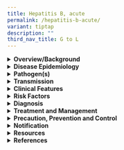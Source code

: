 ```yaml
---
title: Hepatitis B, acute
permalink: /hepatitis-b-acute/
variant: tiptap
description: ""
third_nav_title: G to L
---
```

<div data-type="detailGroup" class="isomer-accordion isomer-accordion-white">
<details class="isomer-details">
<summary><strong>Overview/Background</strong>
</summary>
<div data-type="detailsContent" class="isomer-details-content">
<p>Hepatitis B is an infection of the liver caused by the hepatitis B virus
(HBV). HBV is a DNA virus belonging to the <em>Hepadnavirus </em>family.</p>
<p>&nbsp;</p>
<p>Hepatitis B can be prevented with vaccination.</p>
</div>
</details>
<details class="isomer-details">
<summary><strong>Disease Epidemiology</strong>
</summary>
<div data-type="detailsContent" class="isomer-details-content">
<p>HBV universal vaccination was introduced in Singapore on 1 Sep 1987. The
prevalence of HBsAg among children and adolescents aged 5-17 years was
0.4% in a seroprevalence study conducted between 2008 and 2010. The overall
HBsAg prevalence among Singapore residents aged 18-69 years was 3.6% in
2010, corresponding to an intermediate prevalence area as defined by WHO.</p>
<p>&nbsp;</p>
<p>In Singapore, a total of 44 cases of acute HBV infections were reported
in 2020.</p>
</div>
</details>
<details class="isomer-details">
<summary><strong>Pathogen(s)</strong>
</summary>
<div data-type="detailsContent" class="isomer-details-content">
<p>Hepatitis B virus</p>
</div>
</details>
<details class="isomer-details">
<summary><strong>Transmission</strong>
</summary>
<div data-type="detailsContent" class="isomer-details-content">
<p>HBV is transmitted from person-to-person via blood or body fluids. Recognized
modes of transmission include mother-to-child transmission, blood transfusion,
nosocomial infection, sharing of needles and sexual transmission.</p>
<p>&nbsp;</p>
<p>The predominant mode of transmission of HBV depends on the prevalence.
Mother-to-child transmission is the major route of transmission in high-prevalence
areas, while injection drug abuse and unprotected sexual intercourse are
the predominant mode of transmission in low prevalence countries.</p>
<p>&nbsp;</p>
<p><strong>Incubation period:</strong> 1 to 4 months</p>
<p><strong>Infectious period: </strong>From 2 weeks before the onset of jaundice
until the patient becomes surface antigen negative</p>
</div>
</details>
<details class="isomer-details">
<summary><strong>Clinical Features</strong>
</summary>
<div data-type="detailsContent" class="isomer-details-content">
<p>In adults, approximately 70% with acute HBV infection are asymptomatic.
The remaining 30% may experience a prodromal serum-sickness-like phase
followed by constitutional symptoms such as jaundice, nausea, malaise and
right upper quadrant pain.</p>
<p>&nbsp;</p>
<p>Fulminant hepatic failure is uncommon, occurring in about 0.1 to 0.5%
of patients. There is increased risk of fulminant or more severe hepatitis
in patients who are co-infected with other hepatitis viruses and HIV, took
acetaminophen during the illness or who are drug abusers, especially methamphetamine.</p>
<p>&nbsp;</p>
<p>Neonates with HBV infection rarely show clinical features or transaminitis
at birth. A small number develop acute hepatitis by 2 months of age, presenting
with jaundice and elevated liver enzymes.</p>
</div>
</details>
<details class="isomer-details">
<summary><strong>Risk Factors</strong>
</summary>
<div data-type="detailsContent" class="isomer-details-content">
<p>Risk factors include:</p>
<ul data-tight="true" class="tight">
<li>
<p>Unprotected sex with an infected person</p>
</li>
<li>
<p>Having multiple sex partners</p>
</li>
<li>
<p>Inconsistent condom use if the relationship is not monogamous</p>
</li>
<li>
<p>Past history or current presence of other STIs</p>
</li>
</ul>
<p>&nbsp;</p>
<p>Men who have sex with men (MSM) and intravenous drug users (IVDU) are
considered at risk groups for HBV acquisition. HBV is also endemic in Southeast
Asia therefore vaccination is recommended for the general population.</p>
</div>
</details>
<details class="isomer-details">
<summary><strong>Diagnosis</strong>
</summary>
<div data-type="detailsContent" class="isomer-details-content">
<p>The order of appearance of markers in acute infections is HBsAg, HBeAg,
anti-HBc IgM, anti-HBe, anti- HBc IgG, anti-HBs. Acute HBV infection is
diagnosed when HBsAg and anti-HBc IgM is detected.</p>
<p>&nbsp;</p>
<p>The significance of HBs antigen and antibody markers is shown below.</p>
<table style="minWidth: 50px">
<colgroup>
<col>
<col>
</colgroup>
<tbody>
<tr>
<td rowspan="1" colspan="1">
<p><strong>HBsAg</strong>
</p>
</td>
<td rowspan="1" colspan="1">
<p>Presence of HBV</p>
</td>
</tr>
<tr>
<td rowspan="1" colspan="1">
<p><strong>HBeAg</strong>
</p>
</td>
<td rowspan="1" colspan="1">
<p>Virus replication, high infectivity</p>
</td>
</tr>
<tr>
<td rowspan="1" colspan="1">
<p><strong>Anti-HBc IgM</strong>
</p>
</td>
<td rowspan="1" colspan="1">
<p>Acute infection</p>
</td>
</tr>
<tr>
<td rowspan="1" colspan="1">
<p><strong>Anti-HBc IgG</strong>
</p>
</td>
<td rowspan="1" colspan="1">
<p>Late acute, chronic, or previous infection</p>
</td>
</tr>
<tr>
<td rowspan="1" colspan="1">
<p><strong>Anti-HBe</strong>
</p>
</td>
<td rowspan="1" colspan="1">
<p>Loss of replication, low infectivity</p>
</td>
</tr>
<tr>
<td rowspan="1" colspan="1">
<p><strong>Anti-HBs</strong>
</p>
</td>
<td rowspan="1" colspan="1">
<p>Protective antibody</p>
</td>
</tr>
</tbody>
</table>
</div>
</details>
<details class="isomer-details">
<summary><strong>Treatment and Management</strong>
</summary>
<div data-type="detailsContent" class="isomer-details-content">
<p>Treatment should normally be given in collaboration with a hepatologist,
or physician experienced in the management of liver disease.</p>
<p>&nbsp;</p>
<p>Patients should be advised to avoid unprotected sexual intercourse until
they have become non-infectious or their partners have been successfully
vaccinated. They should also be screened for other STIs in cases thought
to have been sexually acquired or if otherwise appropriate.</p>
<p>&nbsp;</p>
<p>For most patients with acute HBV infection, treatment is mainly supportive.
In immunocompetent adults, less than 1% develop liver failure, while less
than 5% progress to chronic HBV infection.</p>
<p>&nbsp;</p>
<p>In patients with severe liver disease such as those with coagulopathy,
marked jaundice or with persistent symptoms, tenofovir or entecavir can
be used as monotherapy until the patient has cleared HBsAg (2 tests done
4 weeks apart).</p>
<p>&nbsp;</p>
<p><strong>Considerations in pregnancy and breastfeeding:</strong>
</p>
<p>The risk of vertical transmission of HBV from HBsAg positive mothers is
as high as 90% in women who are HBeAg positive. This risk is about 30%
in HBeAg negative mothers.</p>
<p>&nbsp;</p>
<p>New-borns of mothers who test positive for HBsAg should receive both passive
and active immunization (using Hepatitis B specific immunoglobulin) within
12 hours of delivery at different sites. Infants should go on to complete
the whole HBV immunization series. Even with passive-active immunization,
children born to HBeAg positive mothers remained at risk of transmission
(about 9%).</p>
<p>&nbsp;</p>
<p>Infants who received HBV active-passive immunization at birth can be breastfed.
The infant should complete the hepatitis B vaccine series. However, for
mothers who require antiviral treatment, the safety of antiviral therapy
during breastfeeding is currently unclear.</p>
<p>&nbsp;</p>
<p>Please refer to <a href="https://www.nsc.com.sg/dsc/healthcare-professionals/publications/Pages/STI-Management-Guidelines.aspx" rel="noopener noreferrer nofollow" target="_blank">DSC’s website</a> for
more information on HBV treatment.&nbsp;</p>
</div>
</details>
<details class="isomer-details">
<summary><strong>Precaution, Prevention and Control</strong>
</summary>
<div data-type="detailsContent" class="isomer-details-content">
<p>HBV screening should be considered in MSM, sex workers, injecting drug
users, HIV-positive patients, sexual assault victims, needle-stick victims
and sexual partners of positive or high-risk patients.</p>
<p>&nbsp;</p>
<p>All pregnant women should also be tested for HBV during their first prenatal
visit and thereafter, if there is risk of infection from their regular
partner.</p>
<p>&nbsp;</p>
<p>Prevention:</p>
<ul data-tight="true" class="tight">
<li>
<p>Vaccination against hepatitis B is recommended by the CDC for all infants,
all children or adolescents younger than 19 years of age who have not been
vaccinated, all adults aged 19 through 59 years, and adults aged 60 years
or older with risk factors for hepatitis B infection.</p>
<ul data-tight="true" class="tight">
<li>
<p>All infants should receive the hepatitis B vaccine as soon as possible
after birth (within 24 hours). This is followed by two or three doses of
hepatitis B vaccine at least four weeks apart.</p>
</li>
</ul>
</li>
<li>
<p>To reduce the risk of getting HBV:</p>
<ul data-tight="true" class="tight">
<li>
<p>Consistent and correct use of condoms when engaging in sexual activity&nbsp;</p>
</li>
<li>
<p>Limit the number of sex partners</p>
</li>
<li>
<p>Avoid sharing needles or any equipment used for injecting drugs, piercing,
or tattooing</p>
</li>
<li>
<p>Routine use of standard precaution when handling blood or bodily fluids</p>
</li>
</ul>
</li>
</ul>
<p>&nbsp;</p>
<p>Management of sexual contacts:</p>
<p>Partner notification should be performed and documented and the outcome
documented at the subsequent follow-up. Contact tracing should include
any sexual contact or needle-sharing partners during the period in which
the index case is thought to have been infectious.</p>
<p>&nbsp;</p>
<p>The infectious period is from 2 weeks before the onset of jaundice until
the patient becomes surface antigen negative .In cases of chronic infection
trace contacts as far back as any episode of jaundice or to the time when
the infection is thought to have been acquired, this may be impractical
for periods of longer than 2 or 3 years</p>
</div>
</details>
<details class="isomer-details">
<summary><strong>Notification</strong>
</summary>
<div data-type="detailsContent" class="isomer-details-content">
<p>Acute hepatitis B is a notifiable disease.</p>
<ul data-tight="true" class="tight">
<li>
<p>Who should notify: medical practitioners and laboratories</p>
</li>
<li>
<p>When to notify:</p>
<ul data-tight="true" class="tight">
<li>
<p>Medical practitioners – on clinical suspicion</p>
</li>
<li>
<p>Laboratories – on laboratory confirmation</p>
</li>
</ul>
</li>
<li>
<p>How to notify:</p>
<ul data-tight="true" class="tight">
<li>
<p>Submit MD131 Notification of Infectious Diseases Form via CDLENS (<a rel="noopener noreferrer nofollow" target="_blank">http://www.cdlens.moh.gov.sg</a>)
or fax (6221-5528/38/67)</p>
</li>
</ul>
</li>
<li>
<p>Timeline on notification:</p>
<ul data-tight="true" class="tight">
<li>
<p>Within 72 hours from time of diagnosis</p>
</li>
</ul>
</li>
</ul>
</div>
</details>
<details class="isomer-details">
<summary><strong>Resources</strong>
</summary>
<div data-type="detailsContent" class="isomer-details-content">
<p>Please refer to <a href="https://www.moh.gov.sg/resources-statistics/reports/communicable-diseases-surveillance-in-singapore-2019-2020" rel="noopener noreferrer nofollow" target="_blank">MOH’s website</a> for
the communicable disease surveillance in Singapore.</p>
<p>&nbsp;</p>
<p>Please refer to <a href="https://www.nsc.com.sg/dsc/healthcare-professionals/publications/Pages/STI-Management-Guidelines.aspx" rel="noopener noreferrer nofollow" target="_blank">DSC’s website</a> for
more information on HBV infection.</p>
</div>
</details>
<details class="isomer-details">
<summary><strong>References</strong>
</summary>
<div data-type="detailsContent" class="isomer-details-content">
<ul data-tight="true" class="tight">
<li>
<p>Centers for Disease Control and Prevention. STI treatment guidelines:
Hepatitis B virus (HBV) infection. 2021.</p>
</li>
<li>
<p>Department of Sexually Transmitted Infections Control (DSC). STI management
guidelines 7<sup>th</sup> edition. 2021.</p>
</li>
<li>
<p>World Health Organization. Hepatitis B. 2023.</p>
</li>
</ul>
</div>
</details>
</div>
<p></p>